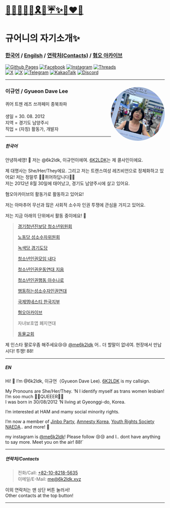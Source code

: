<!DOCTYPE html>
<html lang="en-US">
  <head>
    <meta charset="UTF-8">
    <meta http-equiv="X-UA-Compatible" content="IE=edge">
    <meta name="viewport" content="width=device-width, initial-scale=1">

<link rel="stylesheet" href="style.css">
<link rel="preconnect" href="https://fonts.googleapis.com">
<link rel="preconnect" href="https://fonts.gstatic.com" crossorigin>
<link href="https://fonts.googleapis.com/css2?family=Gothic+A1:wght@100;200;300;400;500;600;700;800;900&display=swap" rel="stylesheet"
<meta property="og:title" content="규어니의 자기소개✨️" />
<meta property="og:locale" content="en_US" />
<meta name="description" content="이것저것 하는 퀴어공주의 사이트" />
<meta property="og:description" content="이것저것 하는 퀴어공주의 사이트" />
<link rel="canonical" href="6k2ldk.github.io/" />
<meta property="og:url" content="6k2ldk.github.io/" />
<meta property="og:site_name" content="🏳️‍⚧️🏳️‍🌈🍉🎗🌹☔️✨️👩‍❤️‍👩" />
<meta property="og:type" content="website" />
<meta property="og:image" content="/assets/images/프로필사진.png" />
<meta name="twitter:card" content="summary" />
<meta property="twitter:title" content="규어니의 자기소개✨️" />
<link rel="icon" href="favicon.ico"
</head>
  <body>
    <div class="container-lg px-3 my-5 markdown-body">
<h1><a href="https://6k2ldk.xyz/">🏳️‍⚧️🏳️‍🌈🍉🎗🌹☔️✨️👩‍❤️‍👩</a></h1>
<h1 id="규어니의-자기소개️">규어니의 자기소개✨️</h1>
<h3 id="한국어--engilsh--연락처contacts--혐오-아카이브"><a href="https://6k2ldk.github.io/6k2ldk/#%ED%95%9C%EA%B5%AD%EC%96%B4">한국어</a> / <a href="https://6k2ldk.github.io/6k2ldk/#en">Engilsh</a> / <a href="https://6k2ldk.github.io/6k2ldk/#%EC%97%B0%EB%9D%BD%EC%B2%98contacts">연락처(Contacts)</a> / <a href="https://archive.6k2ldk.xyz">혐오 아카이브</a></h3>
<p><a href="https://github.com/6k2ldk"><img src="https://img.shields.io/badge/github%20pages-121013?style=for-the-badge&amp;logo=github&amp;logoColor=white" alt="Github Pages" /></a> <a href="https://www.facebook.com/6k2ldk"><img src="https://img.shields.io/badge/Facebook-%231877F2.svg?style=for-the-badge&amp;logo=Facebook&amp;logoColor=white" alt="Facebook" /></a> <a href="https://instagram.com/me6k2ldk"><img src="https://img.shields.io/badge/Instagram-%23E4405F.svg?style=for-the-badge&amp;logo=Instagram&amp;logoColor=white" alt="Instagram" /></a>
<a href="https://threads.net/me6k2ldk"><img src="https://img.shields.io/badge/Threads-000000?style=for-the-badge&amp;logo=Threads&amp;logoColor=white" alt="Threads" /></a> <br />
<a href="https://x.com/me6k2ldk"><img src="https://img.shields.io/badge/X-%23000000.svg?style=for-the-badge&amp;logo=X&amp;logoColor=white" alt="X" /></a>
<a href="https://bsky.app/profile/6k2ldk.xyz"><img src="https://img.shields.io/badge/Bluesky-0285FF?logo=bluesky&logoColor=fff&style=for-the-badge" alt="X" /></a>
<a href="https://t.me/me6K2LDK"><img src="https://img.shields.io/badge/Telegram-2CA5E0?style=for-the-badge&amp;logo=telegram&amp;logoColor=white" alt="Telegram" /></a>
<a href="http://qr.kakao.com/talk/C7SU4ejg14dgMoxu.Sl4pvKHa_g-"><img src="https://img.shields.io/badge/kakaotalk-ffcd00.svg?style=for-the-badge&amp;logo=kakaotalk&amp;logoColor=000000" alt="KakaoTalk" /></a>
<a href="https://discord.com/users/835870243804676158"><img src="https://img.shields.io/badge/Discord-%235865F2.svg?style=for-the-badge&amp;logo=discord&amp;logoColor=white" alt="Discord" /></a></p>
<hr />
<div>
  <div style="float:right; display:table-cell; vertical-align:middle">
    <img style="width:170px; height:170px; border-radius:50%" src= "assets/images/대퀴.jpg" />
  </div>
  <div>
    <h3>이규언 / Gyueon Dave Lee</h3>
    <h4 style="font-weight:500">퀴어 트젠 레즈 쓰까페미 종북좌파 </h4>
    <p>생일 = 30. 08. 2012 <br /> 지역 = 경기도 남양주시 <br /> 직업 = (자칭) 활동가, 개발자</p>
  </div>
</div>
<hr />
<h5 id="한국어">한국어</h5>
<p>안녕하세영! 👋 저는 @6k2ldk, 이규언이에여. <a href="https://qrz.com/db/6k2ldk">6K2LDK</a>는 제 콜사인이에요.</p>

<p>제 대명사는 She/Her/They에요. 그리고 저는 트랜스여성 레즈비언으로 정체화하고 있어요! 저는 정말루 🏳️‍⚧️퀴어하답니다🏳️‍🌈<br />
저는 2012년 8월 30일에 태어났고, 경기도 남양주시에 살고 있어요.</p>

<p>혐오아카이브의 활동가로 활동하고 있어요!</p>

<p>저는 아마추어 무선과 많은 사회적 소수자 인권 투쟁에 관심을 가지고 있어요.</p>

<p>저는 지금 아래의 단위에서 활동 중이에요! 🚩</p>
<blockquote>
  <p><a href="https://jinboparty.com">경기청년진보당 청소년위원회</a></p>

  <p><a href="https://www.laborparty.kr">노동당 성소수자위원회</a></p>

  <p><a href="https://kgreens.org">녹색당 경기도당</a></p>

  <p><a href="https://crsnaeda.kr">청소년인권모임 내다</a></p>

  <p><a href="https://yhrjieum.kr">청소년인권운동연대 지음</a></p>

  <p><a href="https://asunaro.or.kr">청소년인권행동 아수나로</a></p>

  <p><a href="https://lgbtpride.or.kr">행동하는성소수자인권연대</a></p>

  <p><a href="https://amnesty.or.kr">국제엠네스티 한국지부</a></p>

  <p><a href="https://archive.6k2ldk.xyz">혐오아카이브</a></p>

  <p>자녀보호앱 폐지연대</p>

  <p><a href="https://x.com/animalmoim/">동물교회</a></p>
</blockquote>

<p>제 인스타 팔로우좀 해주세요😢😢 <a href="https://instagram.com/me6k2ldk">@me6k2ldk</a>
어.. 더 할말이 없네여. 현장에서 만납시다! 투쟁! 88!</p>

<hr />

<h5 id="en">EN</h5>
<p>Hi! 👋 I’m @6k2ldk, 이규언（Gyueon Dave Lee). <a href="https://qrz.com/db/6k2ldk">6K2LDK</a> is my callsign.</p>

<p>My Pronouns are She/Her/They. ‘N I identify myself as trans women lesbian! I’m soo much 🏳️‍⚧️QUEEER🏳️‍🌈<br />
I was born in 30/08/2012 ‘N living at Gyeonggi-do, Korea.</p>

<p>I’m interested at HAM and mamy social minority rights.</p>

<p>I’m now a member of <a href="https://jinboparty.com">Jinbo Party</a>, <a href="https://amnesty.or.kr">Amnesty Korea</a>, <a href="https://crsnaeda.kr">Youth Rights Society NAEDA</a>.. and more! 🚩</p>

<p>my instagram is <a href="https&quot;//instagram.com/me6k2ldk">@me6k2ldk</a>! Please follow 😢😢
and I.. dont have anything to say more. Meet you on the air! 88!`</p>

<hr />
<h5 id="연락처contacts">연락처/Contacts</h5>
<blockquote>
  <p>전화/Call: <a href="tel:+821082185635">+82-10-8218-5635</a><br />
이메일/E-Mail: <a href="mailto:me@6k2ldk.xyz">me@6k2ldk.xyz</a></p>
</blockquote>

<p>이외 연락처는 맨 상단 버튼 눌러서!<br />
Other contacts at the top button!</p>

<hr />
  </body>
</html>
